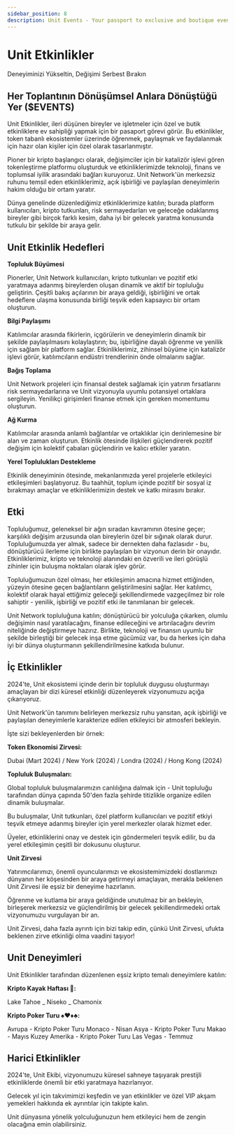 ```yaml
---
sidebar_position: 8
description: Unit Events - Your passport to exclusive and boutique events designed for forward-thinking individuals and businesses ready to learn, share, and capitalize on token-based ecosystems.
---
```


# Unit Etkinlikler

Deneyiminizi Yükseltin, Değişimi Serbest Bırakın

## Her Toplantının Dönüşümsel Anlara Dönüştüğü Yer ($EVENTS)

Unit Etkinlikler, ileri düşünen bireyler ve işletmeler için özel ve butik etkinliklere ev sahipliği yapmak için bir pasaport görevi görür. Bu etkinlikler, token tabanlı ekosistemler üzerinde öğrenmek, paylaşmak ve faydalanmak için hazır olan kişiler için özel olarak tasarlanmıştır.

Pioner bir kripto başlangıcı olarak, değişimciler için bir katalizör işlevi gören tokenleştirme platformu oluşturduk ve etkinliklerimizde teknoloji, finans ve toplumsal iyilik arasındaki bağları kuruyoruz. Unit Network'ün merkezsiz ruhunu temsil eden etkinliklerimiz, açık işbirliği ve paylaşılan deneyimlerin hakim olduğu bir ortam yaratır.

Dünya genelinde düzenlediğimiz etkinliklerimize katılın; burada platform kullanıcıları, kripto tutkunları, risk sermayedarları ve geleceğe odaklanmış bireyler gibi birçok farklı kesim, daha iyi bir gelecek yaratma konusunda tutkulu bir şekilde bir araya gelir.

## Unit Etkinlik Hedefleri

**Topluluk Büyümesi**

Pionerler, Unit Network kullanıcıları, kripto tutkunları ve pozitif etki yaratmaya adanmış bireylerden oluşan dinamik ve aktif bir topluluğu geliştirin. Çeşitli bakış açılarının bir araya geldiği, işbirliğini ve ortak hedeflere ulaşma konusunda birliği teşvik eden kapsayıcı bir ortam oluşturun.

**Bilgi Paylaşımı**

Katılımcılar arasında fikirlerin, içgörülerin ve deneyimlerin dinamik bir şekilde paylaşılmasını kolaylaştırın; bu, işbirliğine dayalı öğrenme ve yenilik için sağlam bir platform sağlar. Etkinliklerimiz, zihinsel büyüme için katalizör işlevi görür, katılımcıların endüstri trendlerinin önde olmalarını sağlar.

**Bağış Toplama**

Unit Network projeleri için finansal destek sağlamak için yatırım fırsatlarını risk sermayedarlarına ve Unit vizyonuyla uyumlu potansiyel ortaklara sergileyin. Yenilikçi girişimleri finanse etmek için gereken momentumu oluşturun.

**Ağ Kurma**

Katılımcılar arasında anlamlı bağlantılar ve ortaklıklar için derinlemesine bir alan ve zaman oluşturun. Etkinlik ötesinde ilişkileri güçlendirerek pozitif değişim için kolektif çabaları güçlendirin ve kalıcı etkiler yaratın.

**Yerel Toplulukları Destekleme**

Etkinlik deneyiminin ötesinde, mekanlarımızda yerel projelerle etkileyici etkileşimleri başlatıyoruz. Bu taahhüt, toplum içinde pozitif bir sosyal iz bırakmayı amaçlar ve etkinliklerimizin destek ve katkı mirasını bırakır.

## Etki

Topluluğumuz, geleneksel bir ağın sıradan kavramının ötesine geçer; karşılıklı değişim arzusunda olan bireylerin özel bir sığınak olarak durur. Topluluğumuzda yer almak, sadece bir dernekten daha fazlasıdır - bu, dönüştürücü ilerleme için birlikte paylaşılan bir vizyonun derin bir onayıdır. Etkinliklerimiz, kripto ve teknoloji alanındaki en özverili ve ileri görüşlü zihinler için buluşma noktaları olarak işlev görür.

Topluluğumuzun özel olması, her etkileşimin amacına hizmet ettiğinden, yüzeyin ötesine geçen bağlantıların geliştirilmesini sağlar. Her katılımcı, kolektif olarak hayal ettiğimiz geleceği şekillendirmede vazgeçilmez bir role sahiptir - yenilik, işbirliği ve pozitif etki ile tanımlanan bir gelecek.

Unit Network topluluğuna katılın; dönüştürücü bir yolculuğa çıkarken, olumlu değişimin nasıl yaratılacağını, finanse edileceğini ve artırılacağını devrim niteliğinde değiştirmeye hazırız. Birlikte, teknoloji ve finansın uyumlu bir şekilde birleştiği bir gelecek inşa etme gücümüz var, bu da herkes için daha iyi bir dünya oluşturmanın şekillendirilmesine katkıda bulunur.

## İç Etkinlikler

2024'te, Unit ekosistemi içinde derin bir topluluk duygusu oluşturmayı amaçlayan bir dizi küresel etkinliği düzenleyerek vizyonumuzu açığa çıkarıyoruz.

Unit Network'ün tanımını belirleyen merkezsiz ruhu yansıtan, açık işbirliği ve paylaşılan deneyimlerle karakterize edilen etkileyici bir atmosferi bekleyin.

İşte sizi bekleyenlerden bir örnek:

**Token Ekonomisi Zirvesi:**

Dubai (Mart 2024) / New York (2024) / Londra (2024) / Hong Kong (2024)

**Topluluk Buluşmaları:**

Global topluluk buluşmalarımızın canlılığına dalmak için - Unit topluluğu tarafından dünya çapında 50'den fazla şehirde titizlikle organize edilen dinamik buluşmalar.

Bu buluşmalar, Unit tutkunları, özel platform kullanıcıları ve pozitif etkiyi teşvik etmeye adanmış bireyler için yerel merkezler olarak hizmet eder.

Üyeler, etkinliklerini onay ve destek için göndermeleri teşvik edilir, bu da yerel etkileşimin çeşitli bir dokusunu oluşturur.

**Unit Zirvesi**

Yatırımcılarımızı, önemli oyuncularımızı ve ekosistemimizdeki dostlarımızı dünyanın her köşesinden bir araya getirmeyi amaçlayan, merakla beklenen Unit Zirvesi ile eşsiz bir deneyime hazırlanın.

Öğrenme ve kutlama bir araya geldiğinde unutulmaz bir an bekleyin, birleşerek merkezsiz ve güçlendirilmiş bir gelecek şekillendirmedeki ortak vizyonumuzu vurgulayan bir an.

Unit Zirvesi, daha fazla ayrıntı için bizi takip edin, çünkü Unit Zirvesi, ufukta beklenen zirve etkinliği olma vaadini taşıyor!

## Unit Deneyimleri

Unit Etkinlikler tarafından düzenlenen eşsiz kripto temalı deneyimlere katılın:

**Kripto Kayak Haftası 🎿:**

Lake Tahoe _ Niseko _ Chamonix

**Kripto Poker Turu ♠️♥️♦️♣️:**

Avrupa - Kripto Poker Turu Monaco - Nisan
Asya - Kripto Poker Turu Makao - Mayıs
Kuzey Amerika - Kripto Poker Turu Las Vegas - Temmuz

## Harici Etkinlikler

2024'te, Unit Ekibi, vizyonumuzu küresel sahneye taşıyarak prestijli etkinliklerde önemli bir etki yaratmaya hazırlanıyor.

Gelecek yıl için takvimimizi keşfedin ve yan etkinlikler ve özel VIP akşam yemekleri hakkında ek ayrıntılar için takipte kalın.

Unit dünyasına yönelik yolculuğunuzun hem etkileyici hem de zengin olacağına emin olabilirsiniz.
